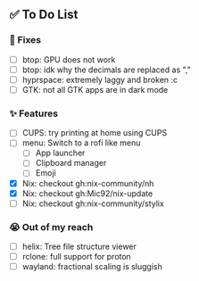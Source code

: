 ## ✅ To Do List
### 🚧 Fixes
- [ ] btop: GPU does not work
- [ ] btop: idk why the decimals are replaced as ","
- [ ] hyprspace: extremely laggy and broken :c
- [ ] GTK: not all GTK apps are in dark mode

### ✨ Features
- [ ] CUPS: try printing at home using CUPS
- [ ] menu: Switch to a rofi like menu
  - [ ] App launcher
  - [ ] Clipboard manager
  - [ ] Emoji
- [x] Nix: checkout gh:nix-community/nh
- [x] Nix: checkout gh:Mic92/nix-update
- [ ] Nix: checkout gh:nix-community/stylix

### 😭 Out of my reach
- [ ] helix: Tree file structure viewer
- [ ] rclone: full support for proton
- [ ] wayland: fractional scaling is sluggish
